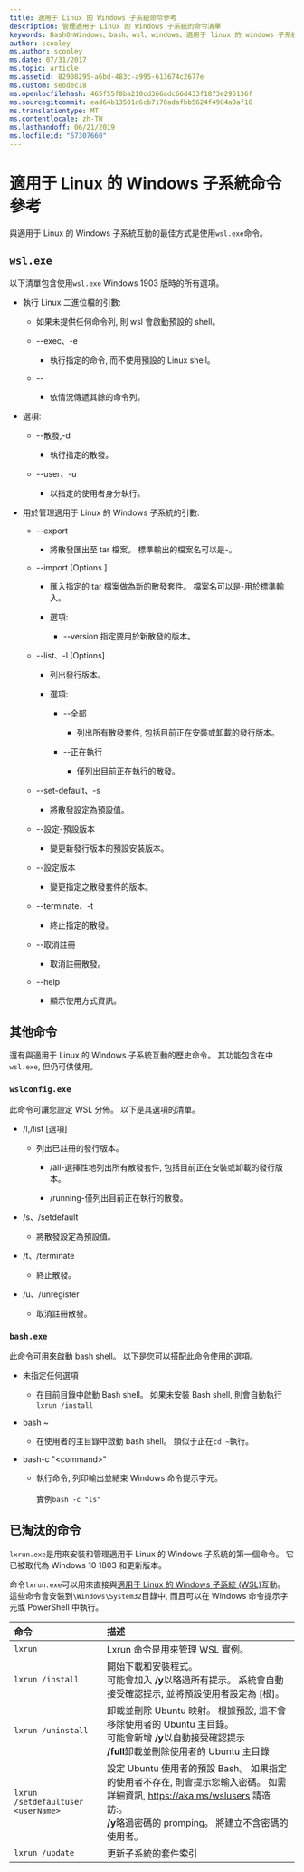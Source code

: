 ```yaml
---
title: 適用于 Linux 的 Windows 子系統命令參考
description: 管理適用于 Linux 的 Windows 子系統的命令清單
keywords: BashOnWindows、bash、wsl、windows、適用于 linux 的 windows 子系統、windowssubsystem、ubuntu
author: scooley
ms.author: scooley
ms.date: 07/31/2017
ms.topic: article
ms.assetid: 82908295-a6bd-483c-a995-613674c2677e
ms.custom: seodec18
ms.openlocfilehash: 465f55f8ba210cd366adc66d433f1873e295136f
ms.sourcegitcommit: ead64b13501d6cb7170adafbb5624f4984a0af16
ms.translationtype: MT
ms.contentlocale: zh-TW
ms.lasthandoff: 06/21/2019
ms.locfileid: "67307660"
---
```

# <a name="command-reference-for-windows-subsystem-for-linux"></a>適用于 Linux 的 Windows 子系統命令參考

與適用于 Linux 的 Windows 子系統互動的最佳方式是使用`wsl.exe`命令。 

## `wsl.exe` 

以下清單包含使用`wsl.exe` Windows 1903 版時的所有選項。

* 執行 Linux 二進位檔的引數:

    * 如果未提供任何命令列, 則 wsl 會啟動預設的 shell。

    * --exec、-e<CommandLine>
        * 執行指定的命令, 而不使用預設的 Linux shell。

    * --
        * 依情況傳遞其餘的命令列。

* 選項:
    * --散發,-d<Distro>
        * 執行指定的散發。

    * --user、-u<UserName>
        * 以指定的使用者身分執行。

* 用於管理適用于 Linux 的 Windows 子系統的引數:

    * --export <Distro><FileName>
        * 將散發匯出至 tar 檔案。
        標準輸出的檔案名可以是-。

    * --import <Distro> <InstallLocation>[Options <FileName> ]
        * 匯入指定的 tar 檔案做為新的散發套件。
        檔案名可以是-用於標準輸入。

        * 選項:
            * --version <Version>指定要用於新散發的版本。

    * --list、-l [Options]
        * 列出發行版本。

        * 選項:
            * --全部
                * 列出所有散發套件, 包括目前正在安裝或卸載的發行版本。

            * --正在執行
                * 僅列出目前正在執行的散發。

    * --set-default、-s<Distro>
        * 將散發設定為預設值。

    * --設定-預設版本<Version>
        * 變更新發行版本的預設安裝版本。

    * --設定版本<Distro><Version>
        * 變更指定之散發套件的版本。

    * --terminate、-t<Distro>
        * 終止指定的散發。

    * --取消註冊<Distro>
        * 取消註冊散發。

    * --help
        * 顯示使用方式資訊。

## <a name="additional-commands"></a>其他命令

還有與適用于 Linux 的 Windows 子系統互動的歷史命令。 其功能包含在中`wsl.exe`, 但仍可供使用。 

### `wslconfig.exe`

此命令可讓您設定 WSL 分佈。 以下是其選項的清單。

* /l,/list [選項]
    * 列出已註冊的發行版本。
        * /all-選擇性地列出所有散發套件, 包括目前正在安裝或卸載的發行版本。

        * /running-僅列出目前正在執行的散發。

* /s、/setdefault<DistributionName>
    * 將散發設定為預設值。

* /t、/terminate<DistributionName>
    * 終止散發。

* /u、/unregister<DistributionName>
    * 取消註冊散發。

### `bash.exe`

此命令可用來啟動 bash shell。 以下是您可以搭配此命令使用的選項。

* 未指定任何選項
    * 在目前目錄中啟動 Bash shell。 如果未安裝 Bash shell, 則會自動執行`lxrun /install`

* bash ~
    * 在使用者的主目錄中啟動 bash shell。  類似于正在`cd ~`執行。

* bash-c "&lt;command&gt;"
    * 執行命令, 列印輸出並結束 Windows 命令提示字元。 <br/> <br/> 實例`bash -c "ls"`

## <a name="deprecated-commands"></a>已淘汰的命令

`lxrun.exe`是用來安裝和管理適用于 Linux 的 Windows 子系統的第一個命令。 它已被取代為 Windows 10 1803 和更新版本。

命令`lxrun.exe`可以用來直接與[適用于 Linux 的 Windows 子系統 (WSL)](https://msdn.microsoft.com/en-us/commandline/wsl/faq#what-windows-subsystem-for-linux-wsl-)互動。  這些命令會安裝到`\Windows\System32`目錄中, 而且可以在 Windows 命令提示字元或 PowerShell 中執行。

| 命令                     | 描述                     |
|:----------------------------|:---------------------------|
| `lxrun`                     | Lxrun 命令是用來管理 WSL 實例。 |
| `lxrun /install`            | 開始下載和安裝程式。 <br/> 可能會加入 **/y**以略過所有提示。  系統會自動接受確認提示, 並將預設使用者設定為 [根]。          |
| `lxrun /uninstall`          | 卸載並刪除 Ubuntu 映射。  根據預設, 這不會移除使用者的 Ubuntu 主目錄。 <br/> 可能會新增 **/y**以自動接受確認提示 <br/>**/full**卸載並刪除使用者的 Ubuntu 主目錄         |
| `lxrun /setdefaultuser <userName>`     | 設定 Ubuntu 使用者的預設 Bash。 如果指定的使用者不存在, 則會提示您輸入密碼。  如需詳細資訊, https://aka.ms/wslusers 請造訪:。 <br/> **/y**略過密碼的 promping。  將建立不含密碼的使用者。|
| `lxrun /update`            | 更新子系統的套件索引          |
